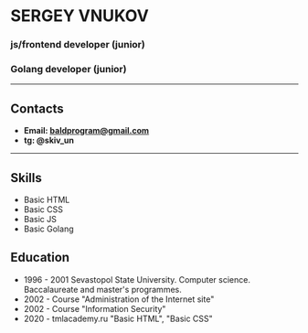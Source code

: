 # SERGEY VNUKOV
### js/frontend developer (junior)
### Golang developer (junior)
***********************************
## Contacts
* **Email: baldprogram@gmail.com**
* **tg: @skiv_un**
***********************************
## Skills
* Basic HTML
* Basic CSS
* Basic JS
* Basic Golang

## Education
* 1996 - 2001 Sevastopol State University. Computer science. Baccalaureate and master's programmes.
* 2002 - Course "Administration of the Internet site"
* 2002 - Course "Information Security"
* 2020 - tmlacademy.ru "Basic HTML", "Basic CSS"
